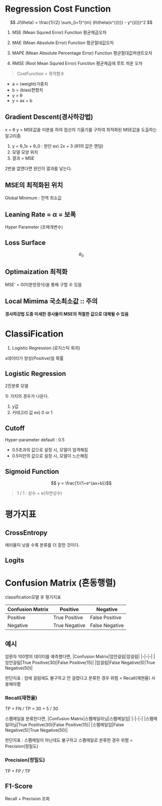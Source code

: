 # Regression Cost Function

$$ J(\theta) = \frac{1}{2} \sum_{i=1}^{m} (h\theta(x^{(i)}) - y^{(i)})^2 $$


1. MSE (Mean Squred Error) Function
평균제곱오차

2. MAE (Mean Absolute Error) Function
평균절대값오차

3. MAPE (Mean Absolute Percentage Error) Function
평균절대값퍼센트오차

4. RMSE (Root Mean Squred Error) Function
평균제곱에 루트 씌운 오차

> CostFunction < 목적함수

- a = (weight)가중치
- b = (bias)편향치
- y = θ
- y = ax + b

## Gradient Descent(경사하강법)
x = θ  y = MSE값을 미분을 하여 접선의 기울기를 구하여 최적화된 MSE값을 도출하는 알고리즘

1. y = θ_1x + θ_0 : 원인 ex) 2x + 3 (θ1의 값은 랜덤)
2. 모델 모양 위치
3. 결과 = MSE

2번을 없앤다면 원인이 결과를 낳는다.


## MSE의 최적화된 위치
Global Minimum : 전역 최소값

## Leaning Rate = α = 보폭
Hyper Parameter (초매개변수)

## Loss Surface
$$\theta_0$$

## Optimaization 최적화
MSE' = 0(미분방정식)을 통해 구할 수 있음
## Local Mimima 국소최소값 :: 주의
**경사하강법 도중 미세한 경사들이 MSE의 적절한 값으로 대체될 수 있음**


# ClassiFication
1. Logistic Regression (로지스틱 회귀)

x데이터가 양성(Positive)일 확률

## Logistic Regression
2진분류 모델

두 가지의 경우가 나온다.
1. y값
2. 카테고리 값 ex) 0 or 1
## Cutoff
Hyper-parameter default : 0.5
- 0.5초과의 값으로 설정 시, 모델이 엄격해짐
- 0.5미만의 값으로 설정 시, 모델이 느슨해짐

## Sigmoid Function
$$ y = \frac{1}{1+e^{ax+b}}$$

> 1 / 1 : 상수 + e(자연상수)

# 평가지표
## CrossEntropy
에러율이 낮을 수록 분류를 더 잘한 것이다.

## Logits

# Confusion Matrix (혼동행렬)
classification모델 후 평가지표

|Confusion Matrix|Positive|Negative|
|-|-|-|
|Positive|True Positive|False Positive|
|Negative|True Negative|False Negative|

## 예시
암환자 100명의 데이터를 예측했다면,
|Confusion Matrix|암안걸림|암걸림|
|-|-|-|
|암안걸림|True Positive(30)|False Positive(15)|
|암걸림|False Negative(5)|True Negative(50)|

판단지표 : 암에 걸림에도 불구하고 안 걸렸다고 분류한 경우 위험 = Recall(재현율) 사용해아함

### Recall(재현율)
TP + FN / TP = 30 + 5 / 30

스팸메일을 분류한다면,
|Confusion Matrix|스팸메일아님|스팸메일임|
|-|-|-|
|스팸메일아님|True Positive(30)|False Positive(15)|
|스팸메일임|False Negative(5)|True Negative(50)|

판단지표 : 스팸메일이 아닌데도 불구하고 스팸메일로 분류한 경우 위험 = Precision(정밀도)

### Precision(정밀도)
TP + FP / TP

## F1-Score
Recall + Precision 조화











